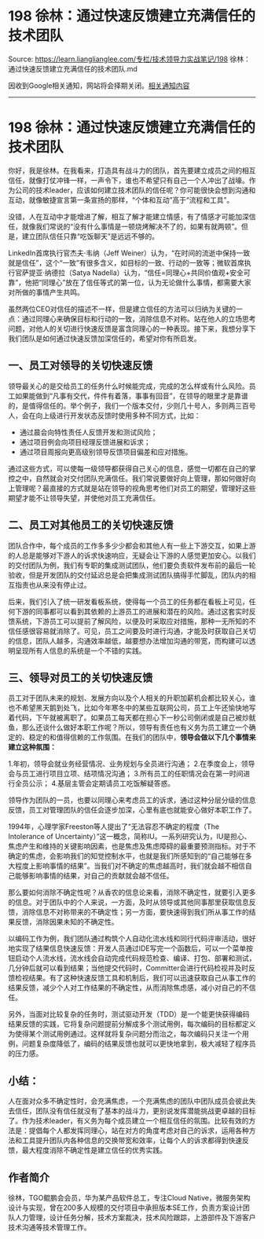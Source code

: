 # 198 徐林：通过快速反馈建立充满信任的技术团队 

Source: https://learn.lianglianglee.com/专栏/技术领导力实战笔记/198 徐林：通过快速反馈建立充满信任的技术团队.md

因收到Google相关通知，网站将会择期关闭。[相关通知内容](https://lumendatabase.org/notices/44265620)

---

# 198 徐林：通过快速反馈建立充满信任的技术团队

你好，我是徐林。在我看来，打造具有战斗力的团队，首先要建立成员之间的相互信任，就像打仗冲锋一样，一声令下，谁也不希望只有自己一个人冲出了战壕。作为公司的技术leader，应该如何建立技术团队的信任呢？你可能很快会想到沟通和互动，就像敏捷宣言第一条宣扬的那样，“个体和互动”高于“流程和工具”。

没错，人在互动中才能增进了解，相互了解才能建立情感，有了情感才可能加深信任，就像我们常说的“没有什么事情是一顿烧烤解决不了的，如果有就两顿”。但是，建立团队信任只靠“吃饭聊天”是远远不够的。

LinkedIn首席执行官杰夫·韦纳（Jeff Weiner）认为，“在时间的流逝中保持一致就是信任”，这个“一致”有很多含义，如目标的一致、行动的一致等；微软首席执行官萨提亚·纳德拉（Satya Nadella）认为，“信任=同理心+共同价值观+安全可靠”，他把“同理心”放在了信任等式的第一位，认为无论做什么事情，都需要大家对所做的事情产生共鸣。

虽然两位CEO对信任的描述不一样，但是建立信任的方法可以归纳为关键的一点：通过同理心来确保目标和行动的一致，消除信息不对称。站在他人的立场思考问题，对他人的关切进行快速反馈是富含同理心的一种表现。接下来，我想分享下我们团队是如何通过快速反馈加深信任的，希望对你有所启发。

## 一、员工对领导的关切快速反馈

领导最关心的是交给员工的任务什么时候能完成，完成的怎么样或有什么风险。员工如果能做到“凡事有交代，件件有着落，事事有回音”，在领导的眼里才是靠谱的，是值得信任的。举个例子，我们一个版本交付，少则几十号人，多则两三百号人，会在向上级进行开发状态反馈时使用多种不同方式，比如：

* 通过晨会向特性责任人反馈开发和测试风险；
* 通过项目例会向项目经理反馈进展和诉求；
* 通过项目周报向更高级别领导反馈项目偏差和应对措施。

通过这些方式，可以使每一级领导都获得自己关心的信息，感觉一切都在自己的掌控之中，自然就会对交付团队充满信任。我们常说要做好向上管理，那如何做好向上管理呢？最直接的方式就是站在领导的视角思考他们对员工的期望，管理好这些期望才能不让领导失望，并使他对员工充满信任。

## 二、员工对其他员工的关切快速反馈

团队合作中，每个成员的工作多多少少都会和其他人有一些上下游交互，如果上游的人总是能够对下游人的诉求快速响应，无疑会让下游的人感觉更加安心。以我们的交付团队为例，我们有专职的集成测试团队，他们要负责软件发布前的最后一轮验收，但是开发团队的交付延迟总是会把集成测试团队搞得手忙脚乱，团队内的相互指责也从来没有停止过。

后来，我们引入了统一研发看板系统，使得每一个员工的任务都在看板上可见，任何下游的同事都可以看到其依赖的上游员工的进展和潜在的风险。通过这套实时反馈系统，下游员工可以提前了解风险，以便及时采取应对措施，那种一无所知的不信任感很容易就消除了。可见，员工之间要及时进行沟通，才能及时获取自己关切的信息，团队人越多，沟通效率越低，越要想办法增加沟通的带宽，而构建可以透明呈现所有人信息的系统是一个不错的实践。

## 三、领导对员工的关切快速反馈

员工对于团队未来的规划、发展方向以及个人相关的升职加薪机会都比较关心，谁也不希望黑天鹅到处飞，比如今年寒冬中的某些互联网公司，员工上午还愉快地写着代码，下午就被离职了。如果员工每天都在担心下一秒公司倒闭或是自己被炒鱿鱼，那么还谈什么做好本职工作呢？所以，领导有责任也有义务为员工建立一个确定的、稳定的和值得信赖的工作氛围。在我们的团队中，**领导会做以下几个事情来建立这种氛围：**

1.年初，领导会就业务经营情况、业务规划与全员进行沟通；
2.在季度会上，领导会与员工进行项目立项、结项情况沟通；
3.所有员工的任职情况会在第一时间进行全员公示；
4.基层主管会定期请员工吃饭解疑答惑。

领导作为团队的一员，也要以同理心来考虑员工的诉求，通过这种分层分级的信息反馈，员工对管理团队的信任会逐步加深，心里有底也就能安心做好本职工作了。

1994年，心理学家Freeston等人提出了“无法容忍不确定的程度（The Intolerance of Uncertainty）”这一概念，简称IU。一系列研究认为，IU是担心、焦虑产生和维持的关键影响因素，也是焦虑及焦虑障碍的最重要预测指标。对于不确定的焦虑，会影响我们的知觉控制水平，也就是我们所感知到的“自己能够在多大程度上影响事情的结果”。当我们对不确定的焦虑越高时，我们就会越不相信自己能够影响事情的结果，对自己的贡献就会越不信任。

那么要如何消除不确定性呢？从香农的信息论来看，消除不确定性，就要引入更多的信息。对于团队中的个人来说，一方面，及时从领导或其他同事那里获取信息反馈，消除信息不对称带来的不确定性；另一方面，要快速得到我们所从事工作的结果反馈，消除因果未知的不确定性。

以编码工作为例，我们团队通过构筑个人自动化流水线和同行代码评审活动，很好地实现了结果信息快速反馈：开发人员通过IDE写完一个函数后，可以一个菜单按钮启动个人流水线，流水线会自动完成代码规范检查、编译、打包、部署和测试，几分钟后就可以看到结果；当他提交代码时，Committer会进行代码检视并及时反馈检视结果。有了这种快速反馈工具和机制后，我们可以迅速获取自己从事工作的结果反馈，减少个人对工作结果的不确定性，从而消除焦虑感，减小对自己的不信任。

另外，当面对比较复杂的任务时，测试驱动开发（TDD）是一个能更快获得编码结果反馈的实践，它将复杂问题提前分解成多个测试用例，每次编码的目标都定义为使得某个测试用例通过。这样就将复杂问题分而治之，每次编码只关注一个用例，问题复杂度降低了，编码的结果反馈也就可以更快地拿到，极大减轻了程序员的压力感。

## 小结：

人在面对众多不确定性时，会充满焦虑，一个充满焦虑的团队中团队成员会彼此失去信任，团队没有信任就没有了基本的战斗力，更别说发挥潜能挑战更卓越的目标了。作为技术leader，有义务为每个成员建立一个相互信任的氛围。比较有效的方法是：提倡每个人都发挥同理心，站在对方的角度考虑对自己的诉求，运用各种方法和工具提升团队内各种信息的交换带宽和效率，让每个人的诉求都得到快速反馈，最大程度消除不确定性是建立信任的优秀实践。

## 作者简介

徐林，TGO鲲鹏会会员，华为某产品软件总工，专注Cloud Native，微服务架构设计与实现，曾在200多人规模的交付项目中承担版本SE工作，负责方案设计团队人力管理，设计任务分解，技术方案裁决，技术风险跟踪，上游部件及下游客户技术沟通等技术管理工作。